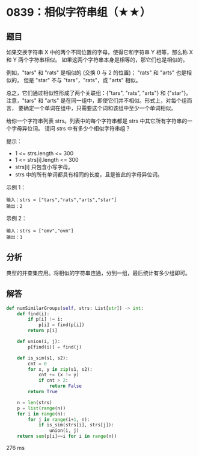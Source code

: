 # 0839：相似字符串组（★★）



## 题目

如果交换字符串 X 中的两个不同位置的字母，使得它和字符串 Y 相等，那么称 X 和 Y 两个字符串相似。
如果这两个字符串本身是相等的，那它们也是相似的。

例如，"tars" 和 "rats" 是相似的 (交换 0 与 2 的位置)； "rats" 和 "arts" 也是相似的，
但是 "star" 不与 "tars"，"rats"，或 "arts" 相似。

总之，它们通过相似性形成了两个关联组：{"tars", "rats", "arts"} 和 {"star"}。
注意，"tars" 和 "arts" 是在同一组中，即使它们并不相似。形式上，对每个组而言，
要确定一个单词在组中，只需要这个词和该组中至少一个单词相似。

给你一个字符串列表 strs。列表中的每个字符串都是 strs 中其它所有字符串的一个字母异位词。
请问 strs 中有多少个相似字符串组？

提示：

- 1 <= strs.length <= 300
- 1 <= strs[i].length <= 300
- strs[i] 只包含小写字母。
- strs 中的所有单词都具有相同的长度，且是彼此的字母异位词。
 
示例 1：

    输入：strs = ["tars","rats","arts","star"]
    输出：2

示例 2：
    
    输入：strs = ["omv","ovm"]
    输出：1
     
 
## 分析

典型的并查集应用。将相似的字符串连通，分到一组，最后统计有多少组即可。

## 解答

```python
def numSimilarGroups(self, strs: List[str]) -> int:
    def find(i):
        if p[i] != i:
            p[i] = find(p[i])
        return p[i]

    def union(i, j):
        p[find(i)] = find(j)

    def is_sim(s1, s2):
        cnt = 0
        for x, y in zip(s1, s2):
            cnt += (x != y)
            if cnt > 2:
                return False
        return True

    n = len(strs)
    p = list(range(n))
    for i in range(n):
        for j in range(i+1, n):
            if is_sim(strs[i], strs[j]):
                union(i, j)
    return sum(p[i]==i for i in range(n))
```
276 ms

